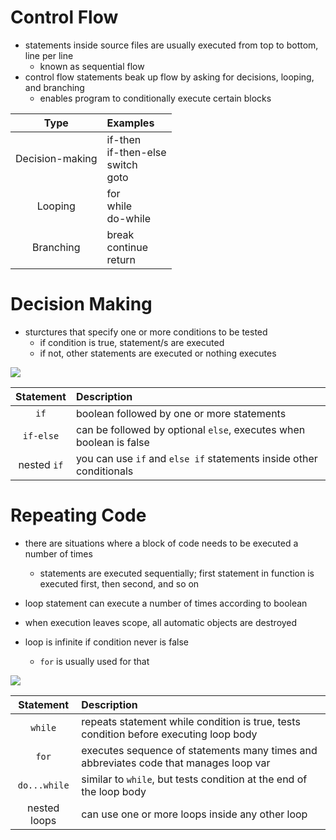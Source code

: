 # Control Flow
- statements inside source files are usually executed from top to bottom, line per line
    - known as sequential flow
- control flow statements beak up flow by asking for decisions, looping, and branching
    - enables program to conditionally execute certain blocks


| Type | Examples|
| :----: | :------ |
| Decision-making | if-then <br> if-then-else <br> switch <br>goto
| Looping | for <br> while <br> do-while
| Branching | break <br> continue <br> return

# Decision Making
- sturctures that specify one or more conditions to be tested
    - if condition is true, statement/s are executed
    - if not, other statements are executed or nothing executes

![](https://www.educative.io/api/edpresso/shot/5593231642329088/image/6209099250270208)

| Statement | Description
| :--: | :----
| `if` | boolean followed by one or more statements
| `if-else` | can be followed by optional `else`, executes when boolean is false
| nested `if` | you can use `if` and `else if` statements inside other conditionals

# Repeating Code
- there are situations where a block of code needs to be executed a number of times
    - statements are executed sequentially; first statement in function is executed first, then second, and so on

- loop statement can execute a number of times according to boolean
- when execution leaves scope, all automatic objects are destroyed
- loop is infinite if condition never is false
    - `for` is usually used for that

![](https://study.com/cimages/multimages/16/cb730cff-275e-4ff8-92c1-a309f5d1ff41_c_loop_flow.png)

| Statement | Description
| :--: | :----
| `while` | repeats statement while condition is true, tests condition before executing loop body
| `for` | executes sequence of statements many times and abbreviates code that manages loop var
| `do...while` | similar to `while`, but tests condition at the end of the loop body
| nested loops | can use one or more loops inside any other loop